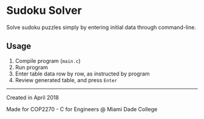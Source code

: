 # Sudoku Solver

Solve sudoku puzzles simply by entering initial data through command-line. 

## Usage
1. Compile program (`main.c`)
2. Run program
3. Enter table data row by row, as instructed by program
4. Review generated table, and press `Enter`
---
Created in April 2018

Made for COP2270 - C for Engineers @ Miami Dade College
